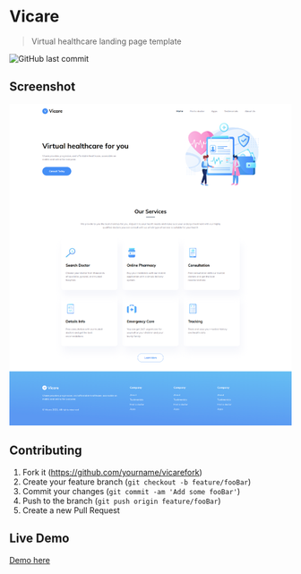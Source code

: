 # Vicare
> Virtual healthcare landing page template

![GitHub last commit](https://img.shields.io/github/last-commit/dyvue/vicare.svg)

## Screenshot

<img src="design-layout.png">

## Contributing

1. Fork it (<https://github.com/yourname/vicarefork>)
2. Create your feature branch (`git checkout -b feature/fooBar`)
3. Commit your changes (`git commit -am 'Add some fooBar'`)
4. Push to the branch (`git push origin feature/fooBar`)
5. Create a new Pull Request

## Live Demo

<a href="https://dyvue.github.io/vicare">Demo here</a>
